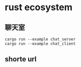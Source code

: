 # rust ecosystem

## 聊天室

```
cargo run --example chat_server
cargo run --example chat_client
```

## shorte url
